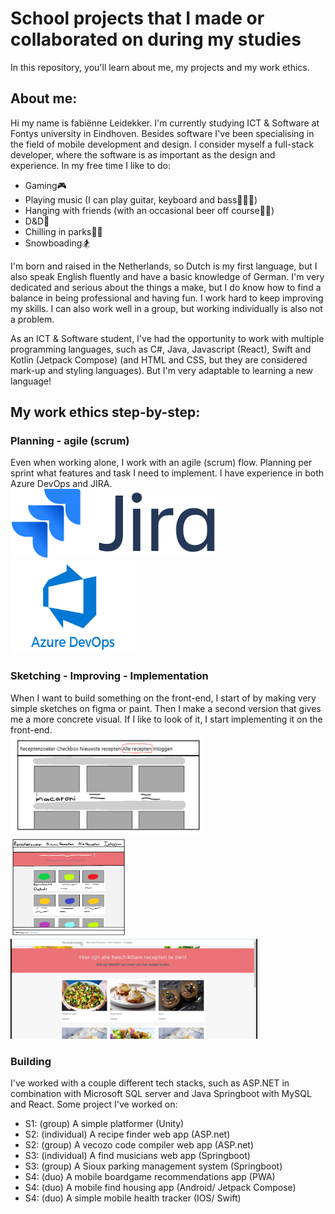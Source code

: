 # School projects that I made or collaborated on during my studies
In this repository, you'll learn about me, my projects and my work ethics.

## About me:
Hi my name is fabiënne Leidekker. I'm currently studying ICT & Software at Fontys university in Eindhoven. Besides software I've been specialising in the field of mobile development and design. I consider myself a full-stack developer, where the software is as important as the design and experience. In my free time I like to do:
- Gaming🎮
- Playing music (I can play guitar, keyboard and bass🎸🎹🎵)
- Hanging with friends (with an occasional beer off course🍺😉)
- D&D🐲
- Chilling in parks🌳🌺
- Snowboading🏂

I'm born and raised in the Netherlands, so Dutch is my first language, but I also speak English fluently and have a basic knowledge of German. I'm very dedicated and serious about the things a make, but I do know how to find a balance in being professional and having fun. I work hard to keep improving my skills. I can also work well in a group, but working individually is also not a problem.

As an ICT & Software student, I've had the opportunity to work with multiple programming languages, such as C#, Java, Javascript (React), Swift and Kotlin (Jetpack Compose) (and HTML and CSS, but they are considered mark-up and styling languages). But I'm very adaptable to learning a new language!


## My work ethics step-by-step:
### Planning - agile (scrum)
Even when working alone, I work with an agile (scrum) flow. Planning per sprint what features and task I need to implement. I have experience in both Azure DevOps and JIRA.   
<img src="images/jira-logo.png" alt="jira logo" style="height: 110px; margin-right: 10px">
<img src="images/azure-logo.png" alt="azure devops logo" style="width: 200px; height: 150px">

### Sketching - Improving - Implementation
When I want to build something on the front-end, I start of by making very simple sketches on figma or paint. Then I make a second version that gives me a more concrete visual. If I like to look of it, I start implementing it on the front-end.   
<img src="images/S2-individual.png" alt="jira logo" style="height: 160px; margin-right: 10px">
<img src="images/S2-individual-v2.png" alt="jira logo" style="height: 160px; margin-right: 10px">
<img src="images/S2-individual-v3.png" alt="jira logo" style="height: 160px; margin-right: 10px">

### Building
I've worked with a couple different tech stacks, such as ASP.NET in combination with Microsoft SQL server and Java Springboot with MySQL and React.
Some project I've worked on: 
- S1: (group) A simple platformer (Unity)
- S2: (individual) A recipe finder web app (ASP.net)
- S2: (group) A vecozo code compiler web app (ASP.net)
- S3: (individual) A find musicians web app (Springboot)
- S3: (group) A Sioux parking management system (Springboot)
- S4: (duo) A mobile boardgame recommendations app (PWA)
- S4: (duo) A mobile find housing app (Android/ Jetpack Compose)
- S4: (duo) A simple mobile health tracker (IOS/ Swift)
